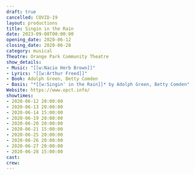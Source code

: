 ```yaml
---
draft: true
cancelled: COVID-19
layout: productions
title: Singin in the Rain
date: 2023-09-08T00:00:00
opening_date: 2020-06-12
closing_date: 2020-06-28
category: musical
Theatre: Orange Park Community Theatre
show_details:
- Music: "[[w:Nacio Herb Brown]]"
- Lyrics: "[[w:Arthur Freed]]"
- Book: Adolph Green, Betty Comden
- Basis: "*[[w:Singin' in the Rain]]* by Adolph Green, Betty Comden"
Website: https://www.opct.info/
showtimes:
- 2020-06-12 20:00:00
- 2020-06-13 20:00:00
- 2020-06-14 15:00:00
- 2020-06-19 20:00:00
- 2020-06-20 20:00:00
- 2020-06-21 15:00:00
- 2020-06-25 20:00:00
- 2020-06-26 20:00:00
- 2020-06-27 20:00:00
- 2020-06-28 15:00:00
cast:
crew:
---
```

